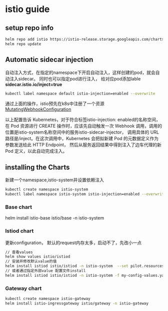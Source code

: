 # istio guide

## setup repo info
```bash
helm repo add istio https://istio-release.storage.googleapis.com/charts
helm repo update
```

## Automatic sidecar injection

自动注入方式，在指定的namespace下开启自动注入，这样创建的pod，就会自动注入sidecar。
同时也可以指定pod进行注入， 给对应pod添加lable **sidecar.istio.io/inject=true**

```bash
kubectl label namespace default istio-injection=enabled --overwrite
```

通过上面的操作，istio预先在k8s中注册了一个资源[MutatingWebhookConfiguration](/helm/istio/mutatingWebhookConfiguration.yaml)

以上配置告诉 Kubernetes，对于符合标签istio-injection: enabled的名称空间，
在 Pod 资源进行 CREATE 操作时，应该先自动触发一次 Webhook 调用，调用的位置是istio-system名称空间中的服务istio-sidecar-injector，
调用具体的 URL 路径是/inject。在这次调用中，Kubernetes 会把拟新建 Pod 的元数据定义作为参数发送给此 HTTP Endpoint，
然后从服务返回结果中得到注入了边车代理的新 Pod 定义，以此自动完成注入。

## installing the Charts
新建一个namespace,istio-system并设置依赖注入
```bash
kubectl create namespace istio-system
kubectl label namespace istio-system istio-injection=enabled --overwrite
```
### Base chart
helm install istio-base istio/base -n istio-system
### Istiod chart
更新configuration， 默认的request内存太多，启动不了，先改小一点
```bash
// 查看values
helm show values istio/istiod
// 安装并修改默认value的值
helm install istiod istio/istiod -n istio-system  --set pilot.resources.requests.memory=200Mi
// 或者通过指定外部value 配置文件install
helm install istiod istio/istiod -n istio-system -f my-config-values.yaml

```
### Gateway chart
```bash
kubectl create namespace istio-gateway
helm install istio-ingressgateway istio/gateway -n istio-gateway
```






